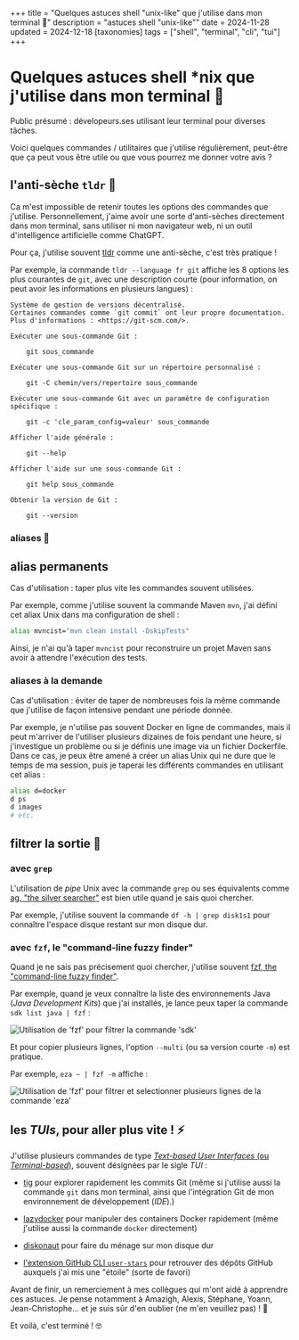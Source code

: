 +++
title = "Quelques astuces shell \"unix-like\" que j'utilise dans mon terminal 🧙"
description = "astuces shell \"unix-like\""
date = 2024-11-28
updated = 2024-12-18
[taxonomies]
tags = ["shell", "terminal", "cli", "tui"]
+++
# Quelques astuces shell *nix que j'utilise dans mon terminal 🧙

Public présumé : dévelopeurs.ses utilisant leur terminal pour diverses tâches.

Voici quelques commandes / utilitaires que j'utilise régulièrement, peut-être que ça peut vous être utile ou que vous pourrez me donner votre avis ?


## l'anti-sèche `tldr` 📝

Ca m'est impossible de retenir toutes les options des commandes que j'utilise. Personnellement, j'aime avoir une sorte d'anti-sèches directement dans mon terminal, sans utiliser ni mon navigateur web, ni un outil d'intelligence artificielle comme ChatGPT.

Pour ça, j'utilise souvent [tldr](https://tldr.sh) comme une anti-sèche, c'est très pratique !

Par exemple, la commande `tldr --language fr git` affiche les 8 options les plus courantes de `git`, avec une description courte (pour information, on peut avoir les informations en plusieurs langues) :

```
Système de gestion de versions décentralisé.
Certaines commandes comme `git commit` ont leur propre documentation.
Plus d'informations : <https://git-scm.com/>.

Exécuter une sous-commande Git :

    git sous_commande

Exécuter une sous-commande Git sur un répertoire personnalisé :

    git -C chemin/vers/repertoire sous_commande

Exécuter une sous-commande Git avec un paramètre de configuration spécifique :

    git -c 'cle_param_config=valeur' sous_commande

Afficher l'aide générale :

    git --help

Afficher l'aide sur une sous-commande Git :

    git help sous_commande

Obtenir la version de Git :

    git --version
```

### aliases 📛

## alias permanents

Cas d'utilisation : taper plus vite les commandes souvent utilisées.

Par exemple, comme j'utilise souvent la commande Maven `mvn`, j'ai défini cet aliax Unix dans ma configuration de shell :

```sh
alias mvncist="mvn clean install -DskipTests"
```

Ainsi, je n'ai qu'à taper `mvncist` pour reconstruire un projet Maven sans avoir à attendre l'exécution des tests.


### aliases à la demande

Cas d'utilisation : éviter de taper de nombreuses fois la même commande que j'utilise de façon intensive pendant une période donnée.


Par exemple, je n'utilise pas souvent Docker en ligne de commandes, mais il peut m'arriver de l'utiliser plusieurs dizaines de fois pendant une heure, si j'investigue un problème ou si je définis une image via un fichier Dockerfile.
Dans ce cas, je peux être amené à créer un alias Unix qui ne dure que le temps de ma session, puis je taperai les différents commandes en utilisant cet alias :

```sh
alias d=docker
d ps
d images
# etc.
```

## filtrer la sortie 🔎

### avec `grep`

L'utilisation de _pipe_ Unix avec la commande `grep` ou ses équivalents comme [ag, "the silver searcher"](https://github.com/ggreer/the_silver_searcher) est bien utile quand je sais quoi chercher.

Par exemple, j'utilise souvent la commande `df -h | grep disk1s1` pour connaître l'espace disque restant sur mon disque dur.

### avec `fzf`, le "command-line fuzzy finder"

Quand je ne sais pas précisement quoi chercher, j'utilise souvent [fzf, the "command-line fuzzy finder"](https://junegunn.github.io/fzf/).

Par exemple, quand je veux connaître la liste des environnements Java (_Java Development Kits_) que j'ai installés, je lance peux taper la commande `sdk list java | fzf` :

![Utilisation de 'fzf' pour filtrer la commande 'sdk'](fzf-sdk.gif)

Et pour copier plusieurs lignes, l'option `--multi` (ou sa version courte `-m`) est pratique.

Par exemple, `eza ~ | fzf -m` affiche :

![Utilisation de 'fzf' pour filtrer et selectionner plusieurs lignes de la commande 'eza'](fzf-m-eza.gif)

## les _TUIs_, pour aller plus vite ! ⚡️

J'utilise plusieurs commandes de type [_Text-based User Interfaces_ (ou _Terminal-based_)](https://en.wikipedia.org/wiki/Text-based_user_interface), souvent désignées par le sigle _TUI_ :

- [tig](https://jonas.github.io/tig/) pour explorer rapidement les commits Git (même si j'utilise aussi la commande `git` dans mon terminal, ainsi que l'intégration Git de mon environnement de développement (_IDE_).)

- [lazydocker](https://github.com/jesseduffield/lazydocker) pour manipuler des containers Docker rapidement (même j'utilise aussi la commande `docker` directement)

- [diskonaut](https://github.com/imsnif/diskonaut) pour faire du ménage sur mon disque dur

- [l'extension GitHub CLI `user-stars`]([url](https://github.com/korosuke613/gh-user-stars?tab=readme-ov-file)) pour retrouver des dépôts GitHub auxquels j'ai mis une "étoile" (sorte de favori)

Avant de finir, un remerciement à mes collègues qui m'ont aidé à apprendre ces astuces. Je pense notamment à Amazigh, Alexis, Stéphane, Yoann, Jean-Christophe... et je suis sûr d'en oublier (ne m'en veuillez pas) ! 🤗

Et voilà, c'est terminé ! 🤓
